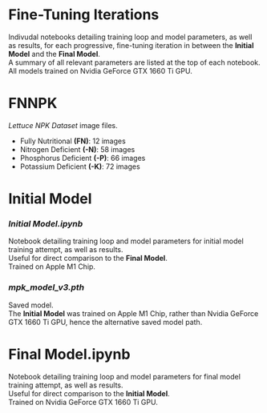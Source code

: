 # Fine-Tuning Iterations
Indivudal notebooks detailing training loop and model parameters, as well as results, for each progressive, fine-tuning iteration in between the **Initial Model** and the **Final Model**.  
A summary of all relevant parameters are listed at the top of each notebook.  
All models trained on Nvidia GeForce GTX 1660 Ti GPU.

# FNNPK
*Lettuce NPK Dataset* image files.
- Fully Nutritional **(FN)**: 12 images
- Nitrogen Deficient **(-N)**: 58 images
- Phosphorus Deficient **(-P)**: 66 images
- Potassium Deficient **(-K)**: 72 images

# Initial Model
### *Initial Model.ipynb*
Notebook detailing training loop and model parameters for initial model training attempt, as well as results.  
Useful for direct comparison to the **Final Model**.  
Trained on Apple M1 Chip.

### *mpk_model_v3.pth*
Saved model.  
The **Initial Model** was trained on Apple M1 Chip, rather than Nvidia GeForce GTX 1660 Ti GPU, hence the alternative saved model path.

# Final Model.ipynb
Notebook detailing training loop and model parameters for final model training attempt, as well as results.  
Useful for direct comparison to the **Initial Model**.  
Trained on Nvidia GeForce GTX 1660 Ti GPU.

